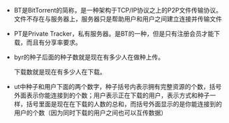 - BT是BitTorrent的简称，是一种架构于TCP/IP协议之上的P2P文件传输协议。文件不存在与服务器上，服务器只是帮助用户和用户之间建立连接并传输文件

- PT是Private Tracker，私有服务器。是BT的一种，但是只有注册会员才能下载，而且有分享率要求。

- byr的种子后面的种子数就是现在有多少人在做种上传。

  下载数就是现在有多少人在下载。

- ut中种子和用户下面的两个数字，种子括号内表示拥有完整资源的个数，括号外面表示你能连接到的个数；用户表示正在下载的用户，表示方式和种子一样，括号里面是现在在下载的人数的总和，而括号外面显示的是你能连接到的用户的个数（因为同时下载的用户之间也可以互传数据）